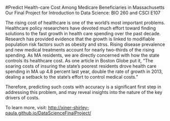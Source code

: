 #Predict Health-care Cost Among Medicare Beneficiaries in Massachusetts
Our Final Project for  Introduction to Data Science: BIO 260 and CSCI E107

The rising cost of healthcare is one of the world’s most important problems. Healthcare policy researchers have devoted much effort toward finding solutions to the fast growth in health care spending over the past decade. Research has provided evidence that the growth is linked to modifiable population risk factors such as obesity and strss. Rising disease prevalence and new medical treatments account for nearly two-thirds of the rising spending. As MA residents, we are directly concerned with how the state controls its healthcare cost. As one article in Boston Globe put it, “The soaring costs of insuring the state’s poorest residents drove health care spending in MA up 4.8 percent last year, double the rate of growth in 2013, dealing a setback to the state’s effort to control medical costs.”

Therefore, predicting such costs with accuracy is a significant first step in addressing this problem, and may reveal insights into the nature of the key drivers of costs.

To learn more, visit: http://xiner-shirley-paula.github.io/DataScienceFinalProject/

